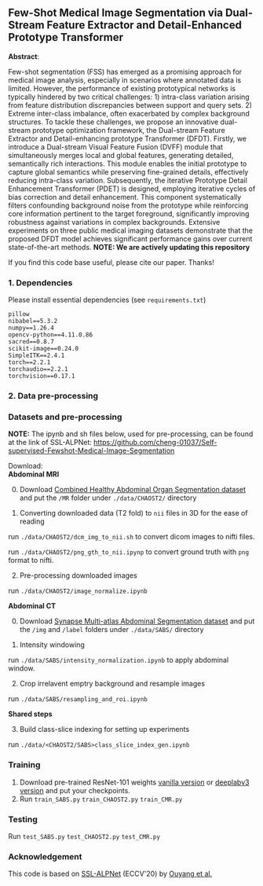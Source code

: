 ## Few-Shot Medical Image Segmentation via Dual-Stream Feature  Extractor and Detail-Enhanced Prototype Transformer


**Abstract**:

Few-shot segmentation (FSS) has emerged as a promising approach for medical image analysis, especially in scenarios where annotated data is limited. However, the performance of existing prototypical networks is typically hindered by two critical challenges: 1) intra-class variation arising from feature distribution discrepancies between support and query sets. 2) Extreme inter-class imbalance, often exacerbated by complex background structures. To tackle these challenges, we propose an innovative dual-stream prototype optimization framework, the Dual-stream Feature Extractor and Detail-enhancing prototype Transformer (DFDT). Firstly, we introduce a Dual-stream Visual Feature Fusion (DVFF) module that simultaneously merges local and global features, generating detailed, semantically rich interactions. This module enables the initial prototype to capture global semantics while preserving fine-grained details, effectively reducing intra-class variation. Subsequently, the iterative Prototype Detail Enhancement Transformer (PDET) is designed, employing iterative cycles of bias correction and detail enhancement. This component systematically filters confounding background noise from the prototype while reinforcing core information pertinent to the target foreground, significantly improving robustness against variations in complex backgrounds. Extensive experiments on three public medical imaging datasets demonstrate that the proposed DFDT model achieves significant performance gains over current state-of-the-art methods.
**NOTE: We are actively updating this repository**

If you find this code base useful, please cite our paper. Thanks!


### 1. Dependencies

Please install essential dependencies (see `requirements.txt`) 

```
pillow
nibabel==5.3.2
numpy==1.26.4
opencv-python==4.11.0.86 
sacred==0.8.7
scikit-image==0.24.0
SimpleITK==2.4.1
torch==2.2.1
torchaudio==2.2.1
torchvision==0.17.1
```

### 2. Data pre-processing 

### Datasets and pre-processing
**NOTE:** The ipynb and sh files below, used for pre-processing, can be found at the link of SSL-ALPNet: https://github.com/cheng-01037/Self-supervised-Fewshot-Medical-Image-Segmentation 

Download:  
**Abdominal MRI**

0. Download [Combined Healthy Abdominal Organ Segmentation dataset](https://chaos.grand-challenge.org/) and put the `/MR` folder under `./data/CHAOST2/` directory

1. Converting downloaded data (T2 fold) to `nii` files in 3D for the ease of reading

run `./data/CHAOST2/dcm_img_to_nii.sh` to convert dicom images to nifti files.

run `./data/CHAOST2/png_gth_to_nii.ipynp` to convert ground truth with `png` format to nifti.

2. Pre-processing downloaded images

run `./data/CHAOST2/image_normalize.ipynb`

**Abdominal CT**

0. Download [Synapse Multi-atlas Abdominal Segmentation dataset](https://www.synapse.org/#!Synapse:syn3193805/wiki/217789) and put the `/img` and `/label` folders under `./data/SABS/` directory

1. Intensity windowing 

run `./data/SABS/intensity_normalization.ipynb` to apply abdominal window.

2. Crop irrelavent emptry background and resample images

run `./data/SABS/resampling_and_roi.ipynb` 

**Shared steps**

3. Build class-slice indexing for setting up experiments

run `./data/<CHAOST2/SABS>class_slice_index_gen.ipynb`  

### Training  
1. Download pre-trained ResNet-101 weights [vanilla version](https://download.pytorch.org/models/resnet101-63fe2227.pth) or [deeplabv3 version](https://download.pytorch.org/models/deeplabv3_resnet101_coco-586e9e4e.pth) and put your checkpoints.
2. Run `train_SABS.py`
       `train_CHAOST2.py`
       `train_CMR.py`

### Testing
Run `test_SABS.py`
    `test_CHAOST2.py`
    `test_CMR.py`

### Acknowledgement
This code is based on [SSL-ALPNet](https://arxiv.org/abs/2007.09886v2) (ECCV'20) by [Ouyang et al.](https://github.com/cheng-01037/Self-supervised-Fewshot-Medical-Image-Segmentation.git)
